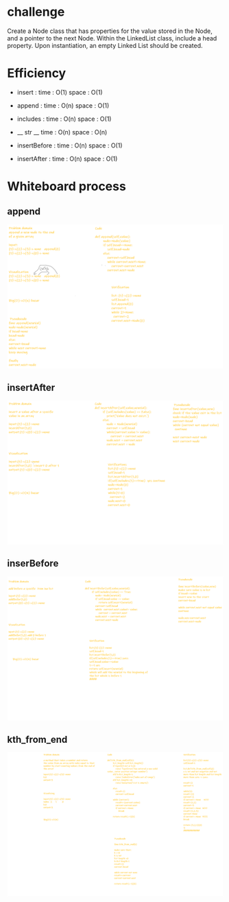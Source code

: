 # challenge

Create a Node class that has properties for the value stored in the Node, and a pointer to the next Node. Within the LinkedList class, include a head property. Upon instantiation, an empty Linked List should be created.

# Efficiency


- insert : time : O(1) space : O(1)

- append : time : O(n) space : O(1)

- includes : time : O(n) space : O(1)

- __ str __ time : O(n) space : O(n)

- insertBefore : time : O(n) space : O(1)

- insertAfter : time : O(n) space : O(1)


# Whiteboard process

## append

![](/linked_list/images/append.png)


## insertAfter

![](/linked_list/images/insertAfter.png)



## inserBefore

![](/linked_list/images/insertBefore.png)


## kth_from_end
![](/linked_list/images/kth_from_end.png)